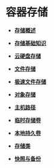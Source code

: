 # 容器存储<a name="ZH-CN_TOPIC_0000001538001745"></a>

-   **[存储概述](存储概述-0.md)**  

-   **[存储基础知识](存储基础知识.md)**  

-   **[云硬盘存储](云硬盘存储.md)**  

-   **[文件存储](文件存储.md)**  

-   **[极速文件存储](极速文件存储.md)**  

-   **[对象存储](对象存储.md)**  

-   **[主机路径](主机路径.md)**  

-   **[临时存储卷](临时存储卷.md)**  

-   **[本地持久卷](本地持久卷.md)**  

-   **[存储类](存储类.md)**  

-   **[快照与备份](快照与备份-1.md)**  


